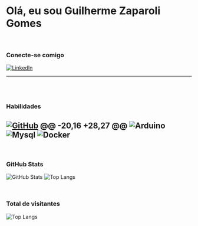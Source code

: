 # Olá, eu sou Guilherme Zaparoli Gomes

<br/>

### Conecte-se comigo
[![LinkedIn](https://img.shields.io/badge/-LinkedIn-000?style=for-the-badge&logo=linkedin&logoColor=30A3DC)](https://www.linkedin.com/in/guilherme-zaparoli-gomes-b979b5179/)

---

<br/>
<br/>

### Habilidades
[![GitHub](https://img.shields.io/badge/GitHub-000?style=for-the-badge&logo=github&logoColor=30A3DC)](https://docs.github.com/)
@@ -20,16 +28,27 @@
![Arduino](https://img.shields.io/badge/Arduino-000?style=for-the-badge&logo=arduino)
![Mysql](https://img.shields.io/badge/MySQL-00000F?style=for-the-badge&logo=mysql&logoColor=white)
![Docker](https://img.shields.io/badge/Docker-000?style=for-the-badge&logo=docker)
---
<br/>

### GitHub Stats
![GitHub Stats](https://github-readme-stats.vercel.app/api?username=guilhermezaparoli&theme=onedark&border_color=30A3DC&show_icons=true&icon_color=30A3DC&title_color=E94D5F&text_color=FFF)
![Top Langs](https://github-readme-stats-git-masterrstaa-rickstaa.vercel.app/api/top-langs/?username=guilhermezaparoli&layout=compact&theme=onedark&border_color=30A3DC&title_color=E94D5F&text_color=FFF)

<br/>

### Total de visitantes
![Top Langs](https://profile-counter.glitch.me/guilhermezaparoli/count.svg)

